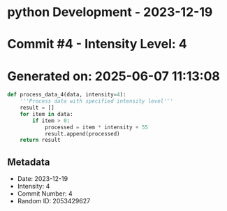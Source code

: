 ﻿# python Development - 2023-12-19
# Commit #4 - Intensity Level: 4
# Generated on: 2025-06-07 11:13:08
```python
def process_data_4(data, intensity=4):
    '''Process data with specified intensity level'''
    result = []
    for item in data:
        if item > 0:
            processed = item * intensity + 55
            result.append(processed)
    return result
```
## Metadata
- Date: 2023-12-19
- Intensity: 4
- Commit Number: 4
- Random ID: 2053429627

